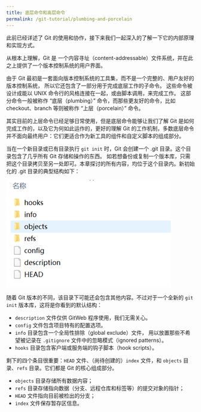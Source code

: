 ```yaml
---
title: 底层命令和高层命令
permalink: /git-tutorial/plumbing-and-porcelain
---
```


此前已经详述了 Git 的使用和协作，接下来我们一起深入的了解一下它的内部原理和实现方式。

从根本上理解，Git 是 一个内容寻址（content-addressable）文件系统，并在此之上提供了一个版本控制系统的用户界面。

由于 Git 最初是一套面向版本控制系统的工具集，而不是一个完整的、用户友好的版本控制系统， 所以它还包含了一部分用于完成底层工作的子命令。 这些命令被设计成能以 UNIX 命令行的风格连接在一起，或由脚本调用，来完成工作。 这部分命令一般被称作 “底层（plumbing）” 命令，而那些更友好的命令，比如 checkout、branch 等则被称作 “上层（porcelain）” 命令。

其实目前的上层命令已经足够日常使用，但是底层命令能够让我们了解 Git 是如何完成工作的，以及它为何如此运作的，更好的理解 Git 的工作机制，多数底层命令并不面向最终用户：它们更适合作为新工具的组件和自定义脚本的组成部分。

当在一个新目录或已有目录执行 `git init` 时，Git 会创建一个 .git 目录。这个目录包含了几乎所有 Git 存储和操作的东西。 如若想备份或复制一个版本库，只需把这个目录拷贝至另一处即可。本章探讨的所有内容，均位于这个目录内。新初始化的 .git 目录的典型结构如下：

![图片](./../../../.vuepress/public/images/yk78PG28OyjpL6CX.png)

随着 Git 版本的不同，该目录下可能还会包含其他内容。不过对于一个全新的 `git init` 版本库，这将是你看到的默认结构：

- `description` 文件仅供 GitWeb 程序使用，我们无需关心。
- `config` 文件包含项目特有的配置选项。
- `info` 目录包含一个全局性排除（global exclude）文件， 用以放置那些不希望被记录在 `.gitignore` 文件中的忽略模式（ignored patterns）。
- `hooks` 目录包含客户端或服务端的钩子脚本（hook scripts）。

剩下的四个条目很重要：`HEAD` 文件、（尚待创建的）`index` 文件，和 `objects` 目录、`refs` 目录。它们都是 Git 的核心组成部分。

- `objects` 目录存储所有数据内容；
- `refs` 目录存储指向数据（分支、远程仓库和标签等）的提交对象的指针；
- `HEAD` 文件指向目前被检出的分支；
- `index` 文件保存暂存区信息。